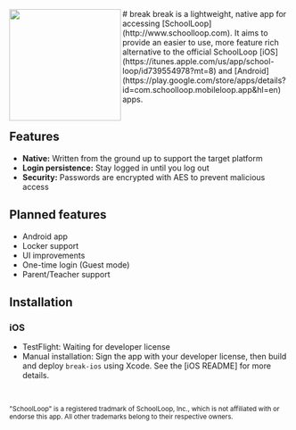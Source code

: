 <img src="http://saagarjha.github.io/break/images/AppIcon.png" width="200" height="200" align="left">
# break
break is a lightweight, native app for accessing [SchoolLoop](http://www.schoolloop.com). It aims to provide an easier to use, more feature rich alternative to the official SchoolLoop [iOS](https://itunes.apple.com/us/app/school-loop/id739554978?mt=8) and [Android](https://play.google.com/store/apps/details?id=com.schoolloop.mobileloop.app&hl=en) apps.
<br>
<br>

## Features
* **Native:** Written from the ground up to support the target platform
* **Login persistence:** Stay logged in until you log out
* **Security:** Passwords are encrypted with AES to prevent malicious access

## Planned features
* Android app
* Locker support
* UI improvements
* One-time login (Guest mode)
* Parent/Teacher support

## Installation
### iOS
* TestFlight: Waiting for developer license
* Manual installation: Sign the app with your developer license, then build and deploy `break-ios` using Xcode. See the [iOS README] for more details.
<br>

<sup>"SchoolLoop" is a registered tradmark of SchoolLoop, Inc., which is not affiliated with or endorse this app. All other trademarks belong to their respective owners.</sup>